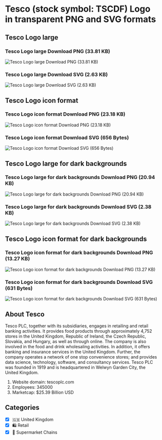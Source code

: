 # Tesco (stock symbol: TSCDF) Logo in transparent PNG and SVG formats

## Tesco Logo large

### Tesco Logo large Download PNG (33.81 KB)

![Tesco Logo large Download PNG (33.81 KB)](/img/orig/TSCDF_BIG-00003d2c.png)

### Tesco Logo large Download SVG (2.63 KB)

![Tesco Logo large Download SVG (2.63 KB)](/img/orig/TSCDF_BIG-ea08012e.svg)

## Tesco Logo icon format

### Tesco Logo icon format Download PNG (23.18 KB)

![Tesco Logo icon format Download PNG (23.18 KB)](/img/orig/TSCDF-b5468f46.png)

### Tesco Logo icon format Download SVG (656 Bytes)

![Tesco Logo icon format Download SVG (656 Bytes)](/img/orig/TSCDF-2287b42f.svg)

## Tesco Logo large for dark backgrounds

### Tesco Logo large for dark backgrounds Download PNG (20.94 KB)

![Tesco Logo large for dark backgrounds Download PNG (20.94 KB)](/img/orig/TSCDF_BIG.D-14538b3e.png)

### Tesco Logo large for dark backgrounds Download SVG (2.38 KB)

![Tesco Logo large for dark backgrounds Download SVG (2.38 KB)](/img/orig/TSCDF_BIG.D-c9e06671.svg)

## Tesco Logo icon format for dark backgrounds

### Tesco Logo icon format for dark backgrounds Download PNG (13.27 KB)

![Tesco Logo icon format for dark backgrounds Download PNG (13.27 KB)](/img/orig/TSCDF.D-70368d56.png)

### Tesco Logo icon format for dark backgrounds Download SVG (631 Bytes)

![Tesco Logo icon format for dark backgrounds Download SVG (631 Bytes)](/img/orig/TSCDF.D-f054cef8.svg)

## About Tesco

Tesco PLC, together with its subsidiaries, engages in retailing and retail banking activities. It provides food products through approximately 4,752 stores in the United Kingdom, Republic of Ireland, the Czech Republic, Slovakia, and Hungary, as well as through online. The company is also involved in the food and drink wholesaling activities. In addition, it offers banking and insurance services in the United Kingdom. Further, the company operates a network of one stop convenience stores; and provides data science, technology, software, and consultancy services. Tesco PLC was founded in 1919 and is headquartered in Welwyn Garden City, the United Kingdom.

1. Website domain: tescoplc.com
2. Employees: 345000
3. Marketcap: $25.39 Billion USD


## Categories
- [x] 🇬🇧 United Kingdom
- [x] 🛍️ Retail
- [x] 🛒 Supermarket Chains
